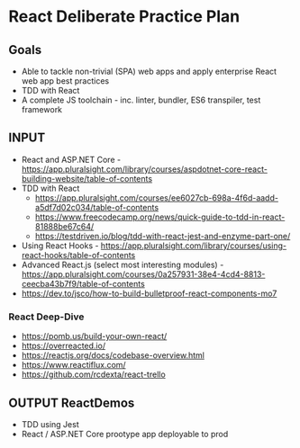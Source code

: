 # React Deliberate Practice Plan

## Goals
- Able to tackle non-trivial (SPA) web apps and apply enterprise React web app best practices
- TDD with React
- A complete JS toolchain - inc. linter, bundler, ES6 transpiler, test framework

## INPUT
- React and ASP.NET Core - https://app.pluralsight.com/library/courses/aspdotnet-core-react-building-website/table-of-contents
- TDD with React 
  - https://app.pluralsight.com/courses/ee6027cb-698a-4f6d-aadd-a5df7d02c034/table-of-contents
  - https://www.freecodecamp.org/news/quick-guide-to-tdd-in-react-81888be67c64/
  - https://testdriven.io/blog/tdd-with-react-jest-and-enzyme-part-one/
- Using React Hooks - https://app.pluralsight.com/library/courses/using-react-hooks/table-of-contents
- Advanced React.js (select most interesting modules) - https://app.pluralsight.com/courses/0a257931-38e4-4cd4-8813-ceecba43b7f9/table-of-contents
- https://dev.to/jsco/how-to-build-bulletproof-react-components-mo7

### React Deep-Dive
- https://pomb.us/build-your-own-react/
- https://overreacted.io/
- https://reactjs.org/docs/codebase-overview.html
- https://www.reactiflux.com/
- https://github.com/rcdexta/react-trello

## OUTPUT ReactDemos
- TDD using Jest
- React / ASP.NET Core prootype app deployable to prod
